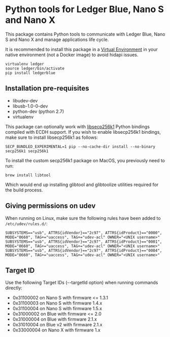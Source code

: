 # Python tools for Ledger Blue, Nano S and Nano X

This package contains Python tools to communicate with Ledger Blue, Nano S and Nano X and manage applications life cycle.

It is recommended to install this package in a [Virtual Environment](http://docs.python-guide.org/en/latest/dev/virtualenvs/) in your native environment (not a Docker image) to avoid hidapi issues.

```
virtualenv ledger
source ledger/bin/activate
pip install ledgerblue
```

## Installation pre-requisites


  * libudev-dev
  * libusb-1.0-0-dev
  * python-dev (python 2.7)
  * virtualenv

This package can optionally work with [libsecp256k1](https://github.com/ludbb/secp256k1-py) Python bindings compiled with ECDH support. If you wish to enable libsecp256k1 bindings, make sure to install libsecp256k1 as follows:

```
SECP_BUNDLED_EXPERIMENTAL=1 pip --no-cache-dir install --no-binary secp256k1 secp256k1
```

To install the custom secp256k1 package on MacOS, you previously need to run:
```
brew install libtool
```
Which would end up installing glibtool and glibtoolize utilities required for the build process.

## Giving permissions on udev

When running on Linux, make sure the following rules have been added to `/etc/udev/rules.d/`:

```
SUBSYSTEMS=="usb", ATTRS{idVendor}=="2c97", ATTRS{idProduct}=="0000", MODE="0660", TAG+="uaccess", TAG+="udev-acl" OWNER="<UNIX username>"
SUBSYSTEMS=="usb", ATTRS{idVendor}=="2c97", ATTRS{idProduct}=="0001", MODE="0660", TAG+="uaccess", TAG+="udev-acl" OWNER="<UNIX username>"
SUBSYSTEMS=="usb", ATTRS{idVendor}=="2c97", ATTRS{idProduct}=="0004", MODE="0660", TAG+="uaccess", TAG+="udev-acl" OWNER="<UNIX username>"
```

## Target ID

Use the following Target IDs (--targetId option) when running commands directly:

  * 0x31100002 on Nano S with firmware <= 1.3.1
  * 0x31100003 on Nano S with firmware 1.4.x
  * 0x31100004 on Nano S with firmware 1.5.x
  * 0x31000002 on Blue with firmware <= 2.0
  * 0x31000004 on Blue with firmware 2.1.x
  * 0x31010004 on Blue v2 with firmware 2.1.x
  * 0x33000004 on Nano X with firmware 1.x
